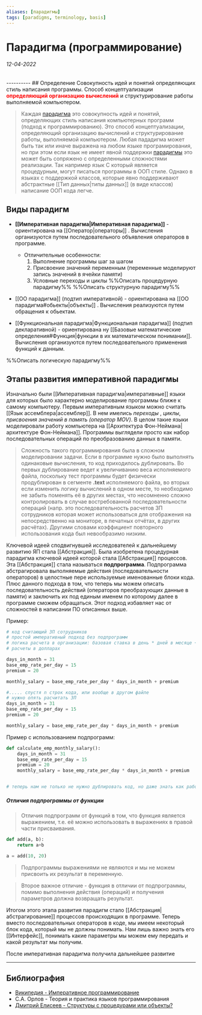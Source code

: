 ```yaml
---
aliases: [парадигмы]
tags: [paradigms, terminology, basis]
---
```

# Парадигма (программирование)
<h6>12-04-2022</h6>
----------
## Определение
Совокупность идей и понятий определяющих стиль написания программы. Способ концептуализации <b style="color: red">определяющий организацию вычислений</b> и структурирование работы выполняемой компьютером.

>Каждая [парадигма](app://obsidian.md/%D0%BF%D0%B0%D1%80%D0%B0%D0%B4%D0%B8%D0%B3%D0%BC%D0%B0) это совокупность идей и понятий, определяющих стиль написания компьютерных программ (подход к программированию). Это способ концептуализации, определяющий организацию вычислений и структурирование работы, выполняемой компьютером. Любая пададигма может быть так или иначе выражена на любом языке програмирования, но при этом если язык не имеет явной поддержки [парадигмы](app://obsidian.md/%D0%9F%D0%B0%D1%80%D0%B0%D0%B4%D0%B8%D0%B3%D0%BC%D0%B0) это может быть сопряжено с определенными сложностями реализации. Так например язык С который является процедурным, могут писаться программы в ООП стиле. Однако в языках с поддержкой классов, которые явно поддерживают абстрактные [[Тип данных|типы данных]] (в виде классов) написание ООП кода легче.


## Виды парадигм
- **[[Императивная парадигма|Императивная парадигма]]** - ориентирована на [[Оператор|операторы]] . Вычисления организуются путем последовательного объявления операторов в программе.
	- Отличительные особенности:
	  1. Выполнение программы шаг за шагом
	  2. Присвоение значений переменным (переменные моделируют запись значений в ячейки памяти)
	  3. Условные переходы и циклы
%%Описать процедурную парадигму%%
%%Описать структурную парадигму%%
- [[ОО парадигма]] (подтип императивной) - ориентирована на [[ОО парадигма#обьекты|объекты]] . Вычисления реализуются путем обращения к обьектам.

- [[Функциональная парадигма|Функциональная парадигма]] (подтип декларативной) - ориентирована ну [[Базовые математические определения#Функция|функции в их математическом понимании]]. Вычисления организуются путем последовательного применения функций к данным.


%%Описать логическую парадигму%%

## Этапы развития императивной парадигмы
Изначально были [[Императивная парадигма|императивные]] языки для которых было характерно моделирование программы ближе к самому компьютеру. Первым императивным языком можно считать [[Язык ассемблера|ассемблер]]. В нем имелись _переходы_ , _циклы_, _присвоения значений в память (оператор MOV)_. В целом такие языки моделировали работу компьютера на [[Архитектура Фон-Неймана|архитектуре Фон-Неймана]]. Программы выглядели просто как набор последовательных операций по преобразованию данных в памяти.  
> Сложность такого программирования была в сложном моделировании задачи. 
> Если в программе нужно было выполнять одинаковые вычисления, то код приходилось дублировать. Во первых дублирование ведет к увеличиванию веса исполняемого файла, поскольку тест программы будет физически продублирован в сегменте **.text** исполняемого файла, во вторых  если изменить логику вычислений в одном месте, то необходимо не забыть поменять её в других местах, что несомненно сложно контролировать в случае востребованной последовательности операций (напр. это последовательность расчетов ЗП сотрудников которая может использоваться для отображения на непосредственно на мониторе, в печатных отчётах, в других расчётах). Другими словами коэффициент повторного использования кода был невообразимо низким.

Ключевой идеей сподвигнувшей исследователей к дальнейшему развитию ЯП  стала [[Абстракция]]. Была изобретена процедурная парадигма ключевой идеей которой стала [[Абстракция]] процессов. Эта [[Абстракция]] стала называться **подпрограмма**. Подпрограмма абстрагировала выполняемые действия  (последовательности операторов) в целостные пере используемые именованные блоки кода. Плюс данного подхода в том, что теперь мы можем описать последовательность действий (операторов преобразующих данные в памяти) и заключить их под единым именем по которому далее в программе сможем обращаться. Этот подход избавляет нас от сложностей в написании ПО описанных выше.

Пример:
```python
# код считающий ЗП сотрудников
# простой императивный подход без подпрограмм
# логика расчета в организации: базовая ставка в день * дней в месяце + премия = сколько нужно перевести сотруднику на РС в банке
# расчеты в долларах

days_in_month = 31
base_emp_rate_per_day = 15
premium = 20

monthly_salary = base_emp_rate_per_day * days_in_month + premium

#..... спустя n строк кода, или вообще в другом файле
# нужно опять расчитать ЗП
days_in_month = 31
base_emp_rate_per_day = 15
premium = 20

monthly_salary = base_emp_rate_per_day * days_in_month + premium
```
Пример с использованием подпрограмм:
```python
def calculate_emp_monthly_salary():
	days_in_month = 31
	base_emp_rate_per_day = 15
	premium = 20
	monthly_salary = base_emp_rate_per_day * days_in_month + premium


# теперь нам не только не нужно дублировать код, но даже знать как работает текущий. У нас есть просто [[интерфейс]] в виде имени calculate_emp_monthly_salary и мы знаем, что если мы вызовем это имя оно посчитаем нам ЗП сотрудника
```

##### Отличия подпрограммы от функции
> Отличия подпрограмм от функций в том, что функция является выражением, т.е. её можно использовать в выражениях в правой части присваивания.

```python
def add(a, b):
	return a+b

a = add(10, 20)
```
> Подпрограммы выражениями не являются и мы не можем присвоить их результат в переменную.

>Второе важное отличие - функция в отличии от подпрограммы, помимо выполнения действия (операций) и получения параметров должна возвращать результат.

Итогом этого этапа развития парадигм стало [[Абстракция|абстрагирование]] процессов происходящих в программе. Теперь вместо последовательных операторов в коде, мы имеем некоторый блок кода, который мы не должны понимать. Нам лишь важно знать его [[Интерфейс]], понимать какие параметры мы можем ему передать и какой результат мы получим.

После императивная парадигма получила дальнейшее развитие 



---
## Библиография
- [Википедия - Императивное программирование](https://ru.wikipedia.org/wiki/%D0%98%D0%BC%D0%BF%D0%B5%D1%80%D0%B0%D1%82%D0%B8%D0%B2%D0%BD%D0%BE%D0%B5_%D0%BF%D1%80%D0%BE%D0%B3%D1%80%D0%B0%D0%BC%D0%BC%D0%B8%D1%80%D0%BE%D0%B2%D0%B0%D0%BD%D0%B8%D0%B5)
- С.А. Орлов - Теория и практика языков программирования
- [Дмитрий Елисеев - Структуры с процедурами или объекты?](https://elisdn.ru/blog/142/structs-or-objects)
